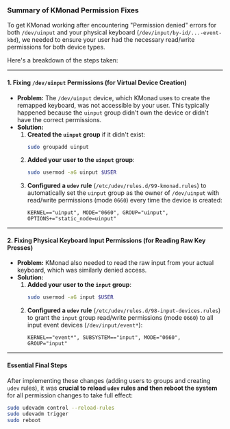 ### Summary of KMonad Permission Fixes

To get KMonad working after encountering "Permission denied" errors for both `/dev/uinput` and your physical keyboard (`/dev/input/by-id/...-event-kbd`), we needed to ensure your user had the necessary read/write permissions for both device types.

Here's a breakdown of the steps taken:

---

#### 1. Fixing `/dev/uinput` Permissions (for Virtual Device Creation)

* **Problem:** The `/dev/uinput` device, which KMonad uses to create the remapped keyboard, was not accessible by your user. This typically happened because the `uinput` group didn't own the device or didn't have the correct permissions.
* **Solution:**
    1.  **Created the `uinput` group** if it didn't exist:
        ```bash
        sudo groupadd uinput
        ```
    2.  **Added your user to the `uinput` group**:
        ```bash
        sudo usermod -aG uinput $USER
        ```
    3.  **Configured a `udev` rule** (`/etc/udev/rules.d/99-kmonad.rules`) to automatically set the `uinput` group as the owner of `/dev/uinput` with read/write permissions (mode `0660`) every time the device is created:
        ```
        KERNEL=="uinput", MODE="0660", GROUP="uinput", OPTIONS+="static_node=uinput"
        ```

---

#### 2. Fixing Physical Keyboard Input Permissions (for Reading Raw Key Presses)

* **Problem:** KMonad also needed to read the raw input from your actual keyboard, which was similarly denied access.
* **Solution:**
    1.  **Added your user to the `input` group**:
        ```bash
        sudo usermod -aG input $USER
        ```
    2.  **Configured a `udev` rule** (`/etc/udev/rules.d/98-input-devices.rules`) to grant the `input` group read/write permissions (mode `0660`) to all input event devices (`/dev/input/event*`):
        ```
        KERNEL=="event*", SUBSYSTEM=="input", MODE="0660", GROUP="input"
        ```

---

#### Essential Final Steps

After implementing these changes (adding users to groups and creating `udev` rules), it was **crucial to reload `udev` rules and then reboot the system** for all permission changes to take full effect:

```bash
sudo udevadm control --reload-rules
sudo udevadm trigger
sudo reboot
